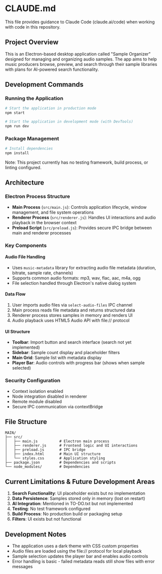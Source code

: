 # CLAUDE.md

This file provides guidance to Claude Code (claude.ai/code) when working with code in this repository.

## Project Overview

This is an Electron-based desktop application called "Sample Organizer" designed for managing and organizing audio samples. The app aims to help music producers browse, preview, and search through their sample libraries with plans for AI-powered search functionality.

## Development Commands

### Running the Application
```bash
# Start the application in production mode
npm start

# Start the application in development mode (with DevTools)
npm run dev
```

### Package Management
```bash
# Install dependencies
npm install
```

Note: This project currently has no testing framework, build process, or linting configured.

## Architecture

### Electron Process Structure
- **Main Process** (`src/main.js`): Controls application lifecycle, window management, and file system operations
- **Renderer Process** (`src/renderer.js`): Handles UI interactions and audio playback in the browser context
- **Preload Script** (`src/preload.js`): Provides secure IPC bridge between main and renderer processes

### Key Components

#### Audio File Handling
- Uses `music-metadata` library for extracting audio file metadata (duration, bitrate, sample rate, channels)
- Supports common audio formats: mp3, wav, flac, aac, m4a, ogg
- File selection handled through Electron's native dialog system

#### Data Flow
1. User imports audio files via `select-audio-files` IPC channel
2. Main process reads file metadata and returns structured data
3. Renderer process stores samples in memory and renders UI
4. Audio playback uses HTML5 Audio API with file:// protocol

#### UI Structure
- **Toolbar**: Import button and search interface (search not yet implemented)
- **Sidebar**: Sample count display and placeholder filters
- **Main Grid**: Sample list with metadata display
- **Player Bar**: Audio controls with progress bar (shows when sample selected)

### Security Configuration
- Context isolation enabled
- Node integration disabled in renderer
- Remote module disabled
- Secure IPC communication via contextBridge

## File Structure
```
MAIN/
├── src/
│   ├── main.js          # Electron main process
│   ├── renderer.js      # Frontend logic and UI interactions
│   ├── preload.js       # IPC bridge
│   ├── index.html       # Main UI structure
│   └── styles.css       # Application styling
├── package.json         # Dependencies and scripts
└── node_modules/        # Dependencies
```

## Current Limitations & Future Development Areas

1. **Search Functionality**: UI placeholder exists but no implementation
2. **Data Persistence**: Samples stored only in memory (lost on restart)
3. **AI Integration**: Mentioned in TO-DO.txt but not implemented
4. **Testing**: No test framework configured
5. **Build Process**: No production build or packaging setup
6. **Filters**: UI exists but not functional

## Development Notes

- The application uses a dark theme with CSS custom properties
- Audio files are loaded using the file:// protocol for local playback
- Sample selection updates the player bar and enables audio controls
- Error handling is basic - failed metadata reads still show files with error messages